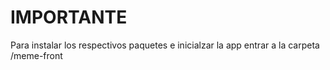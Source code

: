 # IMPORTANTE

Para instalar los respectivos paquetes e inicialzar la app entrar a la carpeta /meme-front